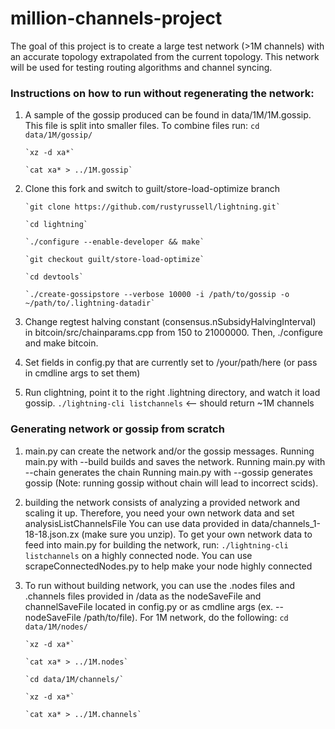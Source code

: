 # million-channels-project
The goal of this project is to create a large test network (>1M channels) with an accurate topology extrapolated from the current topology. 
This network will be used for testing routing algorithms and channel syncing.

### Instructions on how to run without regenerating the network:

1. A sample of the gossip produced can be found in data/1M/1M.gossip. 
   This file is split into smaller files. To combine files run:
       `cd data/1M/gossip/`

       `xz -d xa*`

       `cat xa* > ../1M.gossip`

2. Clone this fork and switch to guilt/store-load-optimize branch

       `git clone https://github.com/rustyrussell/lightning.git`
       
       `cd lightning`
       
       `./configure --enable-developer && make`
       
       `git checkout guilt/store-load-optimize`
       
       `cd devtools`
       
       `./create-gossipstore --verbose 10000 -i /path/to/gossip -o ~/path/to/.lightning-datadir`


3. Change regtest halving constant (consensus.nSubsidyHalvingInterval) in bitcoin/src/chainparams.cpp from 150 to 21000000. Then, ./configure and make bitcoin.

4. Set fields in config.py that are currently set to /your/path/here (or pass in cmdline args to set them)

5. Run clightning, point it to the right .lightning directory, and watch it load gossip. 
    `./lightning-cli listchannels` <-- should return ~1M channels  

### Generating network or gossip from scratch

1. main.py can create the network and/or the gossip messages. 
   Running main.py with --build  builds and saves the network. 
   Running main.py with --chain generates the chain
   Running main.py with --gossip generates gossip (Note: running gossip without chain will lead to incorrect scids).

2. building the network consists of analyzing a provided network and scaling it up. 
   Therefore, you need your own network data and set analysisListChannelsFile 
   You can use data provided in data/channels_1-18-18.json.zx (make sure you unzip).
   To get your own network data to feed into main.py for building the network, run:
   `./lightning-cli listchannels` on a highly connected node. 
   You can use scrapeConnectedNodes.py to help make your node highly connected

3. To run without building network, you can use the .nodes files and .channels files 
   provided in /data as the nodeSaveFile and channelSaveFile located in config.py 
   or as cmdline args (ex. --nodeSaveFile /path/to/file). 
       For 1M network, do the following:
       `cd data/1M/nodes/`

       `xz -d xa*`

       `cat xa* > ../1M.nodes`

       `cd data/1M/channels/`

       `xz -d xa*`

       `cat xa* > ../1M.channels`

    


